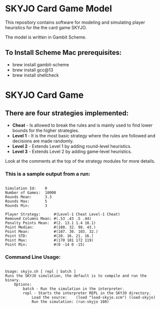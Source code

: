 # SKYJO Card Game Model
This repository contains software for modeling and simulating player heuristics for the the card game SKYJO.

The model is written in Gambit Scheme.

## To Install Scheme Mac prerequisites:
* brew install gambit-scheme
* brew install gcc@13
* brew install shellcheck

# SKYJO Card Game

## There are four strategies implemented:
* **Cheat** - Is allowed to break the rules and is mainly used to find lower bounds for the higher strategies.
* **Level 1** - It is the most basic strategy where the rules are followed and decisions are made randomly.
* **Level 2** - Extends Level 1 by adding round-level heuristics.
* **Level 3** - Extends Level 2 by adding game-level heuristics.

Look at the comments at the top of the strategy modules for  more details.

### This is a sample output from a run:

```

Simulation Id:    0
Number of Games:  10000
Rounds Mean:      3.3
Rounds Max:       5
Rounds Min:       3

Player Strategy:      #(Level-1 Cheat Level-1 Cheat)
Removed Columns Mean: #(.53 .43 .5 .44)
Penalty Points Mean:  #(2. 13.1 1.4 10.1)
Point Median:         #(100. 32. 98. 43.)
Point Mean:           #(107. 30. 103. 32.)
Point STD:            #(20. 16. 21. 16.)
Point Max:            #(170 101 172 119)
Point Min:            #(0 -14 0 -15)

```

### Command Line Usage:

```

Usage: skyjo.sh [ repl | batch ]
Runs the SKYJO simulation, the default is to compile and run the binary.
    Options:
        batch - Run the simulation in the interpreter.
        repl - Starts the interpreter REPL in the SKYJO directory.
            Load the source:    (load "load-skyjo.scm") (load-skyjo)
            Run the simulation: (run-skyjo 100)

```


 
